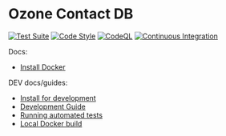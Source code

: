 # Ozone Contact DB

[![Test Suite](https://github.com/ozonesecretariat/contactdb/actions/workflows/tests.yml/badge.svg?branch=main)](https://github.com/ozonesecretariat/contactdb/actions/workflows/tests.yml)
[![Code Style](https://github.com/ozonesecretariat/contactdb/actions/workflows/lint.yml/badge.svg?branch=main)](https://github.com/ozonesecretariat/contactdb/actions/workflows/lint.yml)
[![CodeQL](https://github.com/ozonesecretariat/contactdb/actions/workflows/github-code-scanning/codeql/badge.svg)](https://github.com/ozonesecretariat/contactdb/actions/workflows/github-code-scanning/codeql)
[![Continuous Integration](https://github.com/ozonesecretariat/contactdb/actions/workflows/ci.yml/badge.svg?branch=main)](https://github.com/ozonesecretariat/contactdb/actions/workflows/ci.yml)

Docs:

- [Install Docker](docs/install_docker.md)

DEV docs/guides:

- [Install for development](docs/install_develop.md)
- [Development Guide](./docs/development_guide.md)
- [Running automated tests](./docs/tests.md)
- [Local Docker build](docs/local_docker_build.md)

